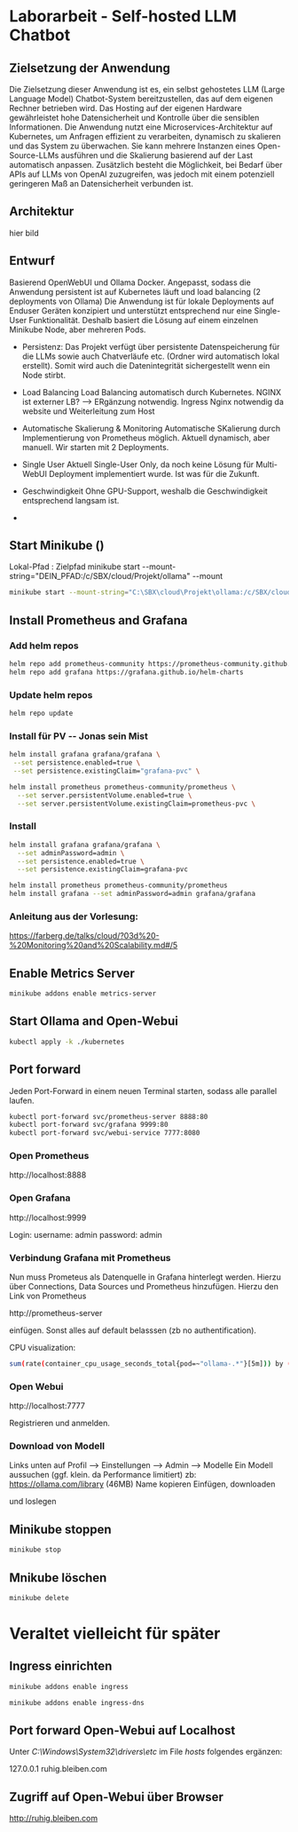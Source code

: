 # Laborarbeit - Self-hosted LLM Chatbot

## Zielsetzung der Anwendung

Die Zielsetzung dieser Anwendung ist es, ein selbst gehostetes LLM (Large Language
Model) Chatbot-System bereitzustellen, das auf dem eigenen Rechner betrieben wird.
Das Hosting auf der eigenen Hardware gewährleistet hohe Datensicherheit und Kontrolle
über die sensiblen Informationen. Die Anwendung nutzt eine Microservices-Architektur
auf Kubernetes, um Anfragen effizient zu verarbeiten, dynamisch zu skalieren und das
System zu überwachen. Sie kann mehrere Instanzen eines Open-Source-LLMs ausführen
und die Skalierung basierend auf der Last automatisch anpassen. Zusätzlich besteht die
Möglichkeit, bei Bedarf über APIs auf LLMs von OpenAI zuzugreifen, was jedoch mit
einem potenziell geringeren Maß an Datensicherheit verbunden ist.

## Architektur

hier bild

## Entwurf

Basierend OpenWebUI und Ollama Docker.
Angepasst, sodass die Anwendung persistent ist auf Kubernetes läuft und load balancing (2 deployments von Ollama)
Die Anwendung ist für lokale Deployments auf Enduser Geräten konzipiert und unterstützt entsprechend nur eine Single-User Funktionalität.
Deshalb basiert die Lösung auf einem einzelnen Minikube Node, aber mehreren Pods.

- Persistenz:
  Das Projekt verfügt über persistente Datenspeicherung für die LLMs sowie auch Chatverläufe etc. (Ordner wird automatisch lokal erstellt).
  Somit wird auch die Datenintegrität sichergestellt wenn ein Node stirbt.

- Load Balancing
  Load Balancing automatisch durch Kubernetes. NGINX ist externer LB? --> ERgänzung notwendig. Ingress Nginx notwendig da website und Weiterleitung zum Host

- Automatische Skalierung & Monitoring
  Automatische SKalierung durch Implementierung von Prometheus möglich. Aktuell dynamisch, aber manuell. Wir starten mit 2 Deployments.

- Single User
  Aktuell Single-User Only, da noch keine Lösung für Multi-WebUI Deployment implementiert wurde. Ist was für die Zukunft.

- Geschwindigkeit
  Ohne GPU-Support, weshalb die Geschwindigkeit entsprechend langsam ist.
-

## Start Minikube ()

Lokal-Pfad : Zielpfad
minikube start --mount-string="DEIN_PFAD:/c/SBX/cloud/Projekt/ollama" --mount

```bash
minikube start --mount-string="C:\SBX\cloud\Projekt\ollama:/c/SBX/cloud/Projekt/ollama" --mount
```

## Install Prometheus and Grafana

### Add helm repos

```bash
helm repo add prometheus-community https://prometheus-community.github.io/helm-charts
helm repo add grafana https://grafana.github.io/helm-charts
```

### Update helm repos

```bash
helm repo update
```

### Install für PV -- Jonas sein Mist

```bash
helm install grafana grafana/grafana \
 --set persistence.enabled=true \
 --set persistence.existingClaim="grafana-pvc" \
```

```bash
helm install prometheus prometheus-community/prometheus \
  --set server.persistentVolume.enabled=true \
  --set server.persistentVolume.existingClaim=prometheus-pvc \
```

### Install

```bash
helm install grafana grafana/grafana \
  --set adminPassword=admin \
  --set persistence.enabled=true \
  --set persistence.existingClaim=grafana-pvc
```


```bash
helm install prometheus prometheus-community/prometheus
helm install grafana --set adminPassword=admin grafana/grafana
```

### Anleitung aus der Vorlesung:

https://farberg.de/talks/cloud/?03d%20-%20Monitoring%20and%20Scalability.md#/5

## Enable Metrics Server

```bash
minikube addons enable metrics-server
```

## Start Ollama and Open-Webui

```bash
kubectl apply -k ./kubernetes
```

## Port forward
Jeden Port-Forward in einem neuen Terminal starten, sodass alle parallel laufen.

```bash
kubectl port-forward svc/prometheus-server 8888:80
kubectl port-forward svc/grafana 9999:80
kubectl port-forward svc/webui-service 7777:8080
```

### Open Prometheus

http://localhost:8888

### Open Grafana

http://localhost:9999

Login:
username: admin
password: admin

### Verbindung Grafana mit Prometheus
Nun muss Prometeus als Datenquelle in Grafana hinterlegt werden. Hierzu über Connections, Data Sources und Prometheus hinzufügen.
Hierzu den Link von Prometheus 

http://prometheus-server

einfügen. Sonst alles auf default belasssen (zb no authentification).

CPU visualization:

```bash
sum(rate(container_cpu_usage_seconds_total{pod=~"ollama-.*"}[5m])) by (pod) / sum(kube_pod_container_resource_limits{pod=~"ollama-.*"}) by (pod) * 100
```

### Open Webui

http://localhost:7777

Registrieren und anmelden.

### Download von Modell

Links unten auf Profil --> Einstellungen --> Admin --> Modelle
Ein Modell aussuchen (ggf. klein. da Performance limitiert) zb: https://ollama.com/library (46MB)
Name kopieren
Einfügen, downloaden

und loslegen

## Minikube stoppen

```bash
minikube stop
```

## Mnikube löschen

```bash
minikube delete
```

# Veraltet vielleicht für später

## Ingress einrichten

```bash
minikube addons enable ingress
```

```bash
minikube addons enable ingress-dns
```

## Port forward Open-Webui auf Localhost

Unter _C:\Windows\System32\drivers\etc_ im File _hosts_ folgendes ergänzen:

127.0.0.1 ruhig.bleiben.com

## Zugriff auf Open-Webui über Browser

http://ruhig.bleiben.com
